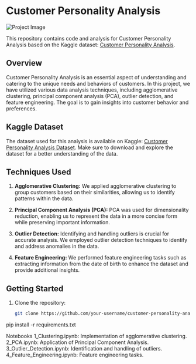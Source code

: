 # Customer Personality Analysis

![Project Image](<URL to Project Image>)

This repository contains code and analysis for Customer Personality Analysis based on the Kaggle dataset: [Customer Personality Analysis](https://www.kaggle.com/datasets/imakash3011/customer-personality-analysis).

## Overview

Customer Personality Analysis is an essential aspect of understanding and catering to the unique needs and behaviors of customers. In this project, we have utilized various data analysis techniques, including agglomerative clustering, principal component analysis (PCA), outlier detection, and feature engineering. The goal is to gain insights into customer behavior and preferences.

## Kaggle Dataset

The dataset used for this analysis is available on Kaggle: [Customer Personality Analysis Dataset](https://www.kaggle.com/datasets/imakash3011/customer-personality-analysis). Make sure to download and explore the dataset for a better understanding of the data.

## Techniques Used

1. **Agglomerative Clustering:** We applied agglomerative clustering to group customers based on their similarities, allowing us to identify patterns within the data.

2. **Principal Component Analysis (PCA):** PCA was used for dimensionality reduction, enabling us to represent the data in a more concise form while preserving important information.

3. **Outlier Detection:** Identifying and handling outliers is crucial for accurate analysis. We employed outlier detection techniques to identify and address anomalies in the data.

4. **Feature Engineering:** We performed feature engineering tasks such as extracting information from the date of birth to enhance the dataset and provide additional insights.

## Getting Started

1. Clone the repository:

   ```bash
   git clone https://github.com/your-username/customer-personality-analysis.git


pip install -r requirements.txt

Notebooks
1_Clustering.ipynb: Implementation of agglomerative clustering.
2_PCA.ipynb: Application of Principal Component Analysis.
3_Outlier_Detection.ipynb: Identification and handling of outliers.
4_Feature_Engineering.ipynb: Feature engineering tasks.
